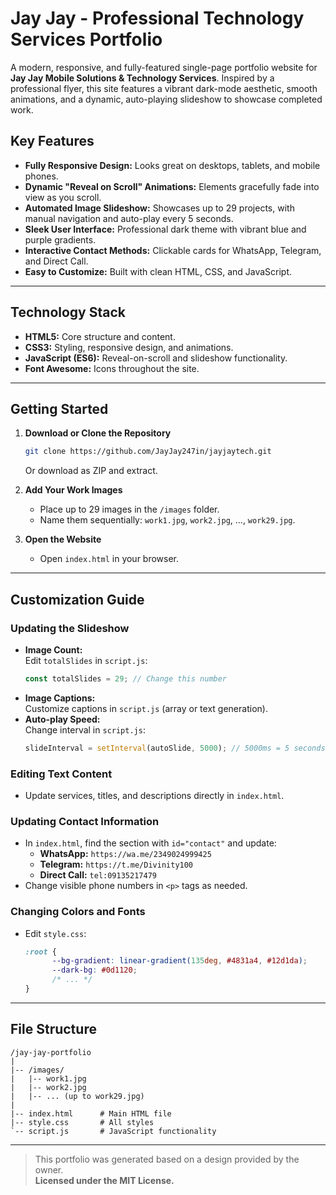 # Jay Jay - Professional Technology Services Portfolio

A modern, responsive, and fully-featured single-page portfolio website for **Jay Jay Mobile Solutions & Technology Services**. Inspired by a professional flyer, this site features a vibrant dark-mode aesthetic, smooth animations, and a dynamic, auto-playing slideshow to showcase completed work.


## Key Features

- **Fully Responsive Design:** Looks great on desktops, tablets, and mobile phones.
- **Dynamic "Reveal on Scroll" Animations:** Elements gracefully fade into view as you scroll.
- **Automated Image Slideshow:** Showcases up to 29 projects, with manual navigation and auto-play every 5 seconds.
- **Sleek User Interface:** Professional dark theme with vibrant blue and purple gradients.
- **Interactive Contact Methods:** Clickable cards for WhatsApp, Telegram, and Direct Call.
- **Easy to Customize:** Built with clean HTML, CSS, and JavaScript.

---

## Technology Stack

- **HTML5:** Core structure and content.
- **CSS3:** Styling, responsive design, and animations.
- **JavaScript (ES6):** Reveal-on-scroll and slideshow functionality.
- **Font Awesome:** Icons throughout the site.

---

## Getting Started

1. **Download or Clone the Repository**
    ```bash
    git clone https://github.com/JayJay247in/jayjaytech.git
    ```
    Or download as ZIP and extract.

2. **Add Your Work Images**
    - Place up to 29 images in the `/images` folder.
    - Name them sequentially: `work1.jpg`, `work2.jpg`, ..., `work29.jpg`.

3. **Open the Website**
    - Open `index.html` in your browser.

---

## Customization Guide

### Updating the Slideshow

- **Image Count:**  
  Edit `totalSlides` in `script.js`:
  ```js
  const totalSlides = 29; // Change this number
  ```
- **Image Captions:**  
  Customize captions in `script.js` (array or text generation).
- **Auto-play Speed:**  
  Change interval in `script.js`:
  ```js
  slideInterval = setInterval(autoSlide, 5000); // 5000ms = 5 seconds
  ```

### Editing Text Content

- Update services, titles, and descriptions directly in `index.html`.

### Updating Contact Information

- In `index.html`, find the section with `id="contact"` and update:
  - **WhatsApp:** `https://wa.me/2349024999425`
  - **Telegram:** `https://t.me/Divinity100`
  - **Direct Call:** `tel:09135217479`
- Change visible phone numbers in `<p>` tags as needed.

### Changing Colors and Fonts

- Edit `style.css`:
  ```css
  :root {
        --bg-gradient: linear-gradient(135deg, #4831a4, #12d1da);
        --dark-bg: #0d1120;
        /* ... */
  }
  ```

---

## File Structure

```
/jay-jay-portfolio
|
|-- /images/
|   |-- work1.jpg
|   |-- work2.jpg
|   |-- ... (up to work29.jpg)
|
|-- index.html      # Main HTML file
|-- style.css       # All styles
`-- script.js       # JavaScript functionality
```

---

> This portfolio was generated based on a design provided by the owner.  
> **Licensed under the MIT License.**
